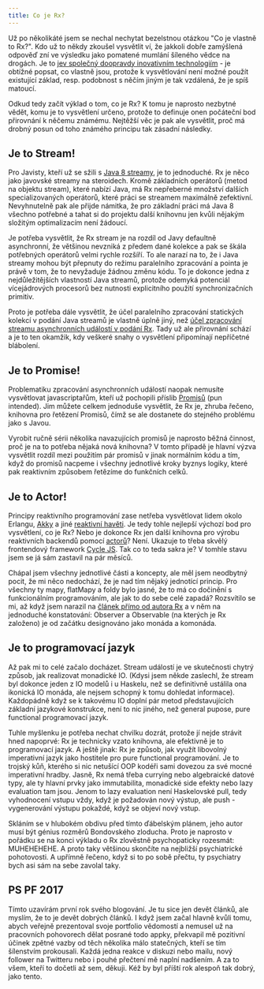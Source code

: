 ```yaml
---
title: Co je Rx?
---
```


Už po několikáté jsem se nechal nechytat bezelstnou otázkou "Co je vlastně to Rx?". Kdo už to někdy zkoušel vysvětlit ví,
že jakkoli dobře zamýšlená odpověď zní ve výsledku jako pomatené mumlání šíleného vědce na drogách.
Je to [jev společný doopravdy inovativním technologiím][docker] - je obtížné popsat, co vlastně jsou,
protože k vysvětlování není možné použít existující základ, resp. podobnost s něčím jiným je tak vzdálená,
že je spíš matoucí.

Odkud tedy začít výklad o tom, co je Rx? K tomu je naprosto nezbytné vědět, komu je to vysvětlení určeno,
protože to definuje onen počáteční bod přirovnání k něčemu známému. Nejtěžší věc je pak ale vysvětlit, proč má
drobný posun od toho známého principu tak zásadní následky.

## Je to Stream!
Pro Javisty, kteří už se sžili s [Java 8 streamy][stream], je to jednoduché. Rx je něco jako javovské streamy na
steroidech. Kromě základních operátorů (metod na objektu stream), které nabízí Java, má Rx nepřeberné množství
dalších specializovaných operátorů, které práci se streamem maximálně zefektivní. Nevyhnutelně pak ale přijde
námitka, že pro základní práci má Java 8 všechno potřebné a tahat si do projektu další knihovnu jen kvůli nějakým
složitým optimalizacím není žádoucí.

Je potřeba vysvětlit, že Rx stream je na rozdíl od Javy defaultně asynchronní, že většinou nevzniká z předem dané
kolekce a pak se škála potřebných operátorů velmi rychle rozšíří. To ale narazí na to, že i Java streamy mohou být
přepnuty do režimu paralelního zpracování a pointa je právě v tom, že to nevyžaduje žádnou změnu kódu. To je
dokonce jedna z nejdůležitějších vlastností Java streamů, protože odemyká potenciál vícejádrových procesorů bez
nutnosti explicitního použití synchronizačních primitiv.

Proto je potřeba dále vysvětlit, že účel paralelního zpracování statických kolekcí v podání Java streamů je
vlastně úplně jiný, než [účel zpracování streamu asynchronních událostí v podání Rx][stalz]. Tady už ale přirovnání schází
a je to ten okamžik, kdy veškeré snahy o vysvětlení připomínají nepříčetné blábolení.

## Je to Promise!
Problematiku zpracování asynchronních událostí naopak nemusíte vysvětlovat javascriptařům, kteří už pochopili
příslib [Promisů][promise] (pun intended). Jim můžete celkem jednoduše vysvětlit, že Rx je, zhruba řečeno,
knihovna pro řetězení Promisů, čímž se ale dostanete do stejného problému jako s Javou.

Vyrobit ručně sérii několika navazujících promisů je naprosto běžná činnost, proč je na to potřeba nějaká nová
knihovna? V tomto případě je hlavní výzva vysvětlit rozdíl mezi použitím pár promisů v jinak normálním kódu a tím,
když do promisů nacpeme i všechny jednotlivé kroky byznys logiky, které pak  reaktivním způsobem řetězíme do
funkčních celků.

## Je to Actor!
Principy reaktivního programování zase netřeba vysvětlovat lidem okolo Erlangu, [Akky][akka] a jiné
[reaktivní havěti][reactive]. Je tedy tohle nejlepší výchozí bod pro vysvětlení, co je Rx? Nebo je dokonce Rx
jen další knihovna pro výrobu reaktivních backendů pomocí [actorů][actor]? Není. Ukazuje to třeba skvělý
frontendový framework [Cycle JS][cyclejs]. Tak co to teda sakra je? V tomhle stavu jsem se já sám zastavil
na pár měsíců.

Chápal jsem všechny jednotlivé části a koncepty, ale měl jsem neodbytný pocit, že mi něco nedochází, že je nad
tím nějaký jednotící princip. Pro všechny ty mapy, flatMapy a foldy bylo jasné, že to má co dočinění s funkcionálním
programováním, ale jak to do sebe celé zapadá? Rozsvítilo se mi, až když jsem narazil na
[článek přímo od autora Rx][erik] a v něm na jednoduché konstatování: Observer a Observable (na kterých je Rx
založeno) je od začátku designováno jako monáda a komonáda.

## Je to programovací jazyk
Až pak mi to celé začalo docházet. Stream událostí je ve skutečnosti chytrý způsob, jak realizovat monadické IO.
(Kdysi jsem někde zaslechl, že stream byl dokonce jeden z IO modelů i u Haskelu, než se definitivně ustálila
ona ikonická IO monáda, ale nejsem schopný k tomu dohledat informace). Každopádně když se k takovému IO doplní
pár metod představujících základní jazykové konstrukce, není to nic jiného, než general pupose, pure functional
programovací jazyk.

Tuhle myšlenku je potřeba nechat chvilku dozrát, protože jí nejde strávit hned napoprvé: Rx je technicky vzato
knihovna, ale efektivně je to programovací jazyk. A ještě jinak: Rx je způsob, jak využít libovolný imperativní
jazyk jako hostitele pro pure functional programování. Je to trojský kůň, kterého si nic netušící OOP kodéři
sami dovezou za své mocné imperativní hradby. Jasně, Rx nemá třeba currying nebo algebraické datové typy, ale ty
hlavní prvky jako immutabilita, monadické side efekty nebo lazy evaluation tam jsou. Jenom to lazy evaluation
není Haskelovské pull, tedy vyhodnocení vstupu vždy, když je požadován nový výstup, ale push - vygenerování
výstupu pokaždé, když se objeví nový vstup.

Skláním se v hlubokém obdivu před tímto ďábelským plánem, jeho autor musí být génius rozměrů Bondovského
zloducha. Proto je naprosto v pořádku se na konci výkladu o Rx zlověstně psychopaticky rozesmát: MUHEHEHEHE.
A proto taky většinou skončíte na nejbližší psychiatrické pohotovosti. A upřímně řečeno, když si to po sobě
přečtu, ty psychiatry bych asi sám na sebe zavolal taky.

## PS PF 2017
Tímto uzavírám první rok svého blogování. Je tu sice jen devět článků, ale myslím, že to je devět dobrých článků.
I když jsem začal hlavně kvůli tomu, abych veřejně prezentoval svoje portfolio vědomostí a nemusel už na pracovních
pohovorech dělat posrané todo appky, překvapil mě pozitivní účinek zpětné vazby od těch několika málo statečných,
kteří se tím šílenstvím prokousali. Každá jedna reakce v diskuzi nebo mailu, nový follower na Twitteru nebo i pouhé
přečtení mě naplní nadšením. A za to všem, kteří to dočetli až sem, děkuji. Kéž by byl příští rok alespoň tak dobrý,
jako tento.

[docker]: http://adamierymenko.com/docker-not-even-a-linker/
[promise]: https://promisesaplus.com/
[akka]: http://akka.io/
[actor]: https://en.wikipedia.org/wiki/Actor_model
[reactive]: http://www.reactivemanifesto.org/
[erik]: http://queue.acm.org/detail.cfm?id=2169076
[stalz]: https://gist.github.com/staltz/868e7e9bc2a7b8c1f754
[stream]: http://www.oracle.com/technetwork/articles/java/ma14-java-se-8-streams-2177646.html
[cyclejs]: https://cycle.js.org/
